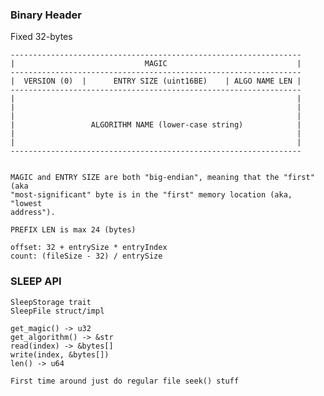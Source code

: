 
### Binary Header 

Fixed 32-bytes

    -----------------------------------------------------------------
    |                             MAGIC                             |
    -----------------------------------------------------------------
    |  VERSION (0)  |      ENTRY SIZE (uint16BE)    | ALGO NAME LEN |
    -----------------------------------------------------------------
    |                                                               |
    |                                                               |
    |                                                               |
    |                 ALGORITHM NAME (lower-case string)            |
    |                                                               |
    |                                                               |
    -----------------------------------------------------------------


    MAGIC and ENTRY SIZE are both "big-endian", meaning that the "first" (aka
    "most-significant" byte is in the "first" memory location (aka, "lowest
    address").

    PREFIX LEN is max 24 (bytes)

    offset: 32 + entrySize * entryIndex
    count: (fileSize - 32) / entrySize


### SLEEP API

    SleepStorage trait
    SleepFile struct/impl

    get_magic() -> u32
    get_algorithm() -> &str
    read(index) -> &bytes[]
    write(index, &bytes[])
    len() -> u64

    First time around just do regular file seek() stuff
